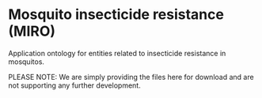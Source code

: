 # Mosquito insecticide resistance (MIRO)

Application ontology for entities related to insecticide resistance in mosquitos.

PLEASE NOTE: We are simply providing the files here for download and are not supporting any further development.
